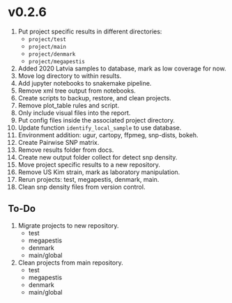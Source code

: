 # v0.2.6

1. Put project specific results in different directories:
    - ```project/test```
    - ```project/main```
    - ```project/denmark```
    - ```project/megapestis```
1. Added 2020 Latvia samples to database, mark as low coverage for now.
1. Move log directory to within results.
1. Add jupyter notebooks to snakemake pipeline.
1. Remove xml tree output from notebooks.
1. Create scripts to backup, restore, and clean projects.
1. Remove plot_table rules and script.
1. Only include visual files into the report.
1. Put config files inside the associated project directory.
1. Update function ```identify_local_sample``` to use database.
1. Environment addition: ugur, cartopy, ffpmeg, snp-dists, bokeh.
1. Create Pairwise SNP matrix.
1. Remove results folder from docs.
1. Create new output folder collect for detect snp density.
1. Move project specific results to a new repository.
1. Remove US Kim strain, mark as laboratory manipulation.
1. Rerun projects: test, megapestis, denmark, main.
1. Clean snp density files from version control.

## To-Do

1. Migrate projects to new repository.
    - test
    - megapestis
    - denmark
    - main/global
1. Clean projects from main repository.
    - test
    - megapestis
    - denmark
    - main/global
